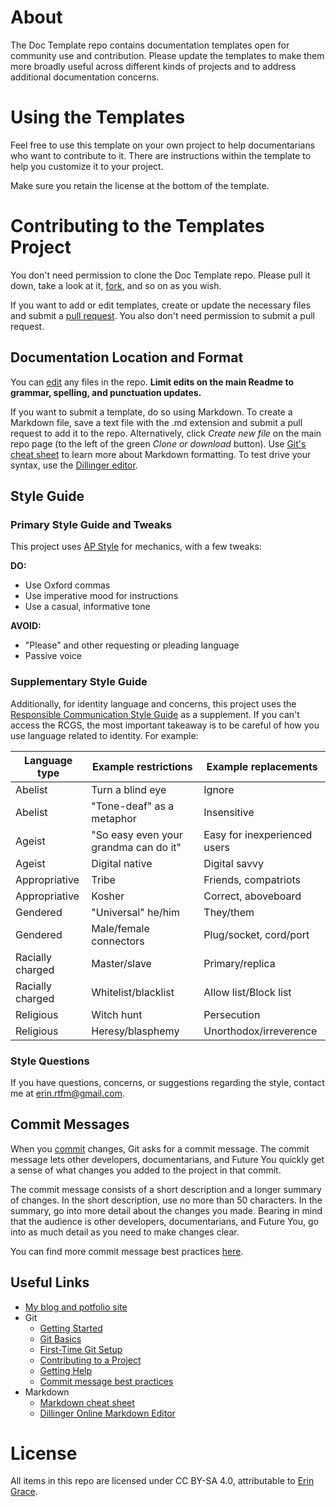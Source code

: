 # About
The Doc Template repo contains documentation templates open for community use and contribution. Please update the templates to make them more broadly useful across different kinds of projects and to address additional documentation concerns. 

# Using the Templates
Feel free to use this template on your own project to help documentarians who want to contribute to it. There are instructions within the template to help you customize it to your project. 

Make sure you retain the license at the bottom of the template.

# Contributing to the Templates Project
You don't need permission to clone the Doc Template repo. Please pull it down, take a look at it, [fork](https://git-scm.com/book/en/v2/GitHub-Contributing-to-a-Project#_forking_projects), and so on as you wish. 

If you want to add or edit templates, create or update the necessary files and submit a [pull request](https://git-scm.com/book/en/v2/GitHub-Contributing-to-a-Project#_creating_a_pull_request). You also don't need permission to submit a pull request.

## Documentation Location and Format
You can [edit](https://help.github.com/articles/editing-files-in-another-user-s-repository/) any files in the repo. __Limit edits on the main Readme to grammar, spelling, and punctuation updates.__

If you want to submit a template, do so using Markdown. To create a Markdown file, save a text file with the .md extension and submit a pull request to add it to the repo. Alternatively, click _Create new file_ on the main repo page (to the left of the green _Clone or download_ button). Use [Git's cheat sheet](https://github.com/adam-p/markdown-here/wiki/Markdown-Cheatsheet) to learn more about Markdown formatting. To test drive your syntax, use the [Dillinger editor](https://dillinger.io/).

## Style Guide
### Primary Style Guide and Tweaks
This project uses [AP Style](https://www.apstylebook.com/) for mechanics, with a few tweaks:

__DO:__
- Use Oxford commas
- Use imperative mood for instructions
- Use a casual, informative tone

__AVOID:__
- "Please" and other requesting or pleading language
- Passive voice

### Supplementary Style Guide
Additionally, for identity language and concerns, this project uses the [Responsible Communication Style Guide](https://rcstyleguide.com/) as a supplement. If you can't access the RCGS, the most important takeaway is to be careful of how you use language related to identity. For example:

| Language type | Example restrictions | Example replacements |
| --- | ---| ---|
| Abelist | Turn a blind eye | Ignore |
| Abelist | "Tone-deaf" as a metaphor | Insensitive | 
| Ageist | "So easy even your grandma can do it" | Easy for inexperienced users |
| Ageist | Digital native | Digital savvy |
| Appropriative | Tribe | Friends, compatriots |
| Appropriative | Kosher | Correct, aboveboard |
| Gendered | "Universal" he/him | They/them |
| Gendered | Male/female connectors | Plug/socket, cord/port |
| Racially charged | Master/slave | Primary/replica |
| Racially charged | Whitelist/blacklist | Allow list/Block list |
| Religious | Witch hunt | Persecution |
| Religious | Heresy/blasphemy | Unorthodox/irreverence | 
 
### Style Questions
If you have questions, concerns, or suggestions regarding the style, contact me at [erin.rtfm@gmail.com](mailto:erin.rtfm@gmail.com).

## Commit Messages
When you [commit](https://git-scm.com/book/en/v1/Git-Basics-Recording-Changes-to-the-Repository#Committing-Your-Changes) changes, Git asks for a commit message. The commit message lets other developers, documentarians, and Future You quickly get a sense of what changes you added to the project in that commit.

The commit message consists of a short description and a longer summary of changes. In the short description, use no more than 50 characters. In the summary, go into more detail about the changes you made. Bearing in mind that the audience is other developers, documentarians, and Future You, go into as much detail as you need to make changes clear. 

You can find more commit message best practices [here](https://chris.beams.io/posts/git-commit/).

## Useful Links
- [My blog and potfolio site](https://readthefriendlymanual.com/)
- Git
  - [Getting Started](https://git-scm.com/book/en/v1/Getting-Started)
  - [Git Basics](https://git-scm.com/book/en/v2/Getting-Started-Git-Basics)
  - [First-Time Git Setup](https://git-scm.com/book/en/v2/Getting-Started-First-Time-Git-Setup)
  - [Contributing to a Project](https://git-scm.com/book/en/v2/GitHub-Contributing-to-a-Project)
  - [Getting Help](https://git-scm.com/book/en/v1/Getting-Started-Getting-Help)
  - [Commit message best practices](https://chris.beams.io/posts/git-commit/)
- Markdown
  - [Markdown cheat sheet](https://github.com/adam-p/markdown-here/wiki/Markdown-Cheatsheet)
  - [Dillinger Online Markdown Editor](https://dillinger.io/)

# License
All items in this repo are licensed under CC BY-SA 4.0, attributable to [Erin Grace](https://readthefriendlymanual.com/).
